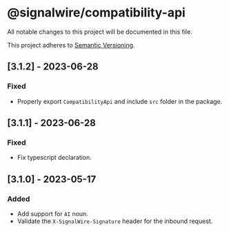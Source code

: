# @signalwire/compatibility-api

All notable changes to this project will be documented in this file.

This project adheres to [Semantic Versioning](https://semver.org/spec/v2.0.0.html).

## [3.1.2] - 2023-06-28

### Fixed

- Properly export `CompatibilityApi` and include `src` folder in the package.

## [3.1.1] - 2023-06-28

### Fixed

- Fix typescript declaration.

## [3.1.0] - 2023-05-17

### Added

- Add support for `AI` noun.
- Validate the `X-SignalWire-Signature` header for the inbound request.
